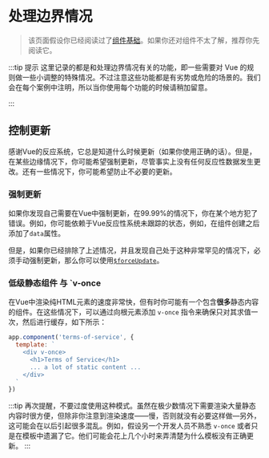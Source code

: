 # 处理边界情况

> 该页面假设你已经阅读过了[组件基础](component-basics.md)。如果你还对组件不太了解，推荐你先阅读它。

:::tip 提示
这里记录的都是和处理边界情况有关的功能，即一些需要对 Vue 的规则做一些小调整的特殊情况。不过注意这些功能都是有劣势或危险的场景的。我们会在每个案例中注明，所以当你使用每个功能的时候请稍加留意。

:::

## 控制更新

感谢Vue的反应系统，它总是知道什么时候更新（如果你使用正确的话）。但是，在某些边缘情况下，你可能希望强制更新，尽管事实上没有任何反应性数据发生更改。还有一些情况下，你可能希望防止不必要的更新。

### 强制更新

如果你发现自己需要在Vue中强制更新，在99.99%的情况下，你在某个地方犯了错误。例如，你可能依赖于Vue反应性系统未跟踪的状态，例如，在组件创建之后添加了`data`属性。

但是，如果你已经排除了上述情况，并且发现自己处于这种非常罕见的情况下，必须手动强制更新，那么你可以使用[`$forceUpdate`](../api/instance-methods.html#forceupdate)。

### 低级静态组件 与 `v-once

在Vue中渲染纯HTML元素的速度非常快，但有时你可能有一个包含**很多**静态内容的组件。在这些情况下，可以通过向根元素添加 `v-once` 指令来确保只对其求值一次，然后进行缓存，如下所示：

``` js
app.component('terms-of-service', {
  template: `
    <div v-once>
      <h1>Terms of Service</h1>
      ... a lot of static content ...
    </div>
  `
})
```

:::tip
再次提醒，不要过度使用这种模式。虽然在极少数情况下需要渲染大量静态内容时很方便，但除非你注意到渲染速度——慢，否则就没有必要这样做—另外，这可能会在以后引起很多混乱。例如，假设另一个开发人员不熟悉 `v-once` 或者只是在模板中遗漏了它。他们可能会花上几个小时来弄清楚为什么模板没有正确更新。
:::
